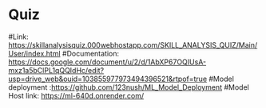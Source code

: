 # Quiz
#Link: https://skillanalysisquiz.000webhostapp.com/SKILL_ANALYSIS_QUIZ/Main/User/index.html
#Documentation: https://docs.google.com/document/u/2/d/1AbXP67OQIUsA-mxz1a5bClPL1qQQIdHc/edit?usp=drive_web&ouid=103855977973494396521&rtpof=true
#Model deployment :https://github.com/123nush/ML_Model_Deployment
#Model Host link: https://ml-640d.onrender.com/
